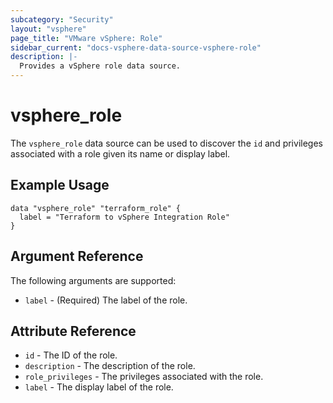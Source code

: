 ```yaml
---
subcategory: "Security"
layout: "vsphere"
page_title: "VMware vSphere: Role"
sidebar_current: "docs-vsphere-data-source-vsphere-role"
description: |-
  Provides a vSphere role data source.
---
```


# vsphere\_role

The `vsphere_role` data source can be used to discover the `id` and privileges
associated with a role given its name or display label.

## Example Usage

```hcl
data "vsphere_role" "terraform_role" {
  label = "Terraform to vSphere Integration Role"
}
```

## Argument Reference

The following arguments are supported:

* `label` - (Required) The label of the role.

## Attribute Reference

* `id` - The ID of the role.
* `description` - The description of the role.
* `role_privileges` - The privileges associated with the role.
* `label` - The display label of the role.
